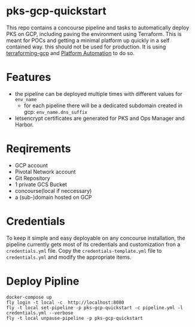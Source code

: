 # pks-gcp-quickstart

This repo contains a concourse pipeline and tasks to automatically deploy PKS on GCP, including paving the environment using Terraform. This is meant for POCs and getting a minimal platform up quickly in a self contained way. this should not be used for production.
It is using [terraforming-gcp](https://github.com/pivotal-cf/terraforming-gcp) and [Platform Automation](http://docs-platform-automation.cfapps.io/platform-automation/v2.0/index.html) to do so.

# Features

* the pipeline can be deployed multiple times with different values for `env_name`
  * for each pipeline there will be a dedicated subdomain created in gcp: `env_name.dns_suffix`
* letsencrypt certificates are generated for PKS and Ops Manager and Harbor.

# Reqirements

* GCP account
* Pivotal Network account
* Git Repository
* 1 private GCS Bucket
* concourse(local if neccessary)
* a (sub-)domain hosted on GCP

# Credentials

To keep it simple and easy deployable on any concourse installation, the pipeline currently gets most of its credentials and customization fron a `credentials.yml` file.
Copy the `credentials-template.yml` file to `credentials.yml` and modify the appropriate items.

# Deploy Pipline

```
docker-compose up
fly login -t local -c  http://localhost:8080
fly -t local set-pipeline -p pks-gcp-quickstart -c pipeline.yml -l credentials.yml --verbose
fly -t local unpause-pipeline -p pks-gcp-quickstart
```
